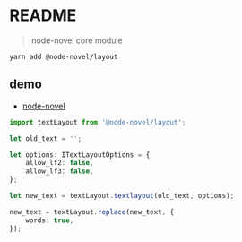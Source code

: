 # README

> node-novel core module

`yarn add @node-novel/layout`

## demo

* [node-novel](https://www.npmjs.com/search?q=node-novel)

```ts
import textLayout from '@node-novel/layout';

let old_text = '';

let options: ITextLayoutOptions = {
	allow_lf2: false,
	allow_lf3: false,
};

let new_text = textLayout.textlayout(old_text, options);

new_text = textLayout.replace(new_text, {
	words: true,
});
```
